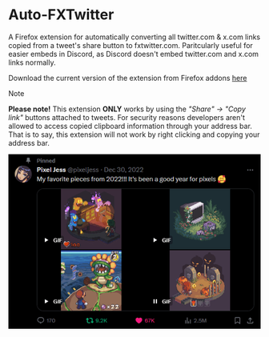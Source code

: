 ﻿# Auto-FXTwitter

A Firefox extension for automatically converting all twitter.com & x.com links copied from a tweet's share button to fxtwitter.com.
Paritcularly useful for easier embeds in Discord, as Discord doesn't embed twitter.com and x.com links normally.

Download the current version of the extension from Firefox addons [here](https://addons.mozilla.org/en-US/firefox/addon/auto-fxtwitter/)

> [!NOTE]
**Please note!**
This extension **ONLY** works by using the _"Share" -> "Copy link"_ buttons attached to tweets.
For security reasons developers aren't allowed to access copied clipboard information through your address bar.
That is to say, this extension will not work by right clicking and copying your address bar.

![Example of where the link needs to be copied from.](/github_img/copy_example.gif)
